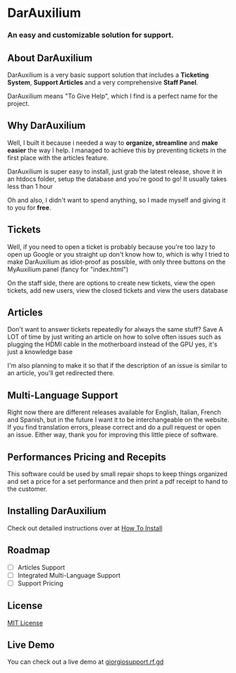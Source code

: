 # DarAuxilium
### An easy and customizable solution for support.

## About DarAuxilium

DarAuxilium is a very basic support solution that includes
a **Ticketing System**, **Support Articles** and a very comprehensive **Staff Panel**.

DarAuxilium means "To Give Help", which I find is a perfect name for the project.

## Why DarAuxilium
Well, I built it because i needed a way to **organize, streamline** and **make easier** the way I help.
I managed to achieve this by preventing tickets in the first place with the articles feature.

DarAuxilium is super easy to install, just grab the latest release, shove it in an htdocs folder, setup the database and you're good to go! It usually takes less than 1 hour

Oh and also, I didn't want to spend anything, so I made myself and giving it to you for **free**.

## Tickets
Well, if you need to open a ticket is probably because you're too lazy to open up Google or you straight up don't know how to, which is why I tried to make DarAuxilium as idiot-proof as possible, with only three buttons on the MyAuxilium panel (fancy for "index.html")

On the staff side, there are options to create new tickets, view the open tickets, add new users, view the closed tickets and view the users database

## Articles
Don't want to answer tickets repeatedly for always the same stuff? Save A LOT of time by just writing an
article on how to solve often issues such as plugging the HDMI cable in the motherboard instead of the GPU
yes, it's just a knowledge base 

I'm also planning to make it so that if the description of an issue is similar to an article, you'll get redirected there.

## Multi-Language Support
Right now there are different releases available for English, Italian, French and Spanish, but in the future I want it to be interchangeable on the website. If you find translation errors, please correct and do a pull request or open an issue. Either way, thank you for improving this little piece of software.

## Performances Pricing and Recepits
This software could be used by small repair shops to keep things organized and set a price for a set performance and then print a pdf receipt to hand to the customer.

## Installing DarAuxilium
Check out detailed instructions over at [How To Install](HOW_TO_INSTALL.md)

## Roadmap
- [ ] Articles Support
- [ ] Integrated Multi-Language Support
- [ ] Support Pricing

## License
[MIT License](LICENSE)

## Live Demo
You can check out a live demo at [giorgiosupport.rf.gd](https://giorgiosupport.rf.gd) 